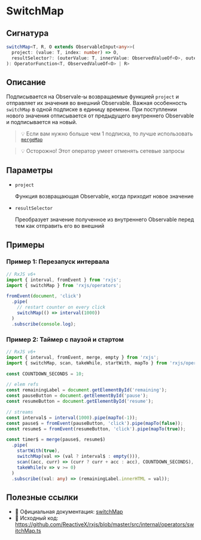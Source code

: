 # SwitchMap

## Сигнатура

```typescript
switchMap<T, R, O extends ObservableInput<any>>(
  project: (value: T, index: number) => O,
  resultSelector?: (outerValue: T, innerValue: ObservedValueOf<O>, outerIndex: number, innerIndex: number) => R
): OperatorFunction<T, ObservedValueOf<O> | R>
```

## Описание

Подписывается на Observale-ы возвращаемые функцией `project` и отправляет их значения во внешний Observable. Важная особенность `switchMap` в одной подписке в единицу времени. При поступлении нового значения отписывается от предыдущего внутреннего Observable и подписывается на новый.

> 💡 Если вам нужно больше чем 1 подписка, то лучше использовать [`mergeMap`](merge-map.md)

> 💡 Осторожно! Этот оператор умеет отменять сетевые запросы

## Параметры

- `project`

  Функция возвращающая Observable, когда приходит новое значение

- `resultSelector`

  Преобразует значение полученное из внутреннего Observable перед тем как отправить его во внешний

## Примеры

### Пример 1: Перезапуск интервала

```typescript
// RxJS v6+
import { interval, fromEvent } from 'rxjs';
import { switchMap } from 'rxjs/operators';

fromEvent(document, 'click')
  .pipe(
    // restart counter on every click
    switchMap(() => interval(1000))
  )
  .subscribe(console.log);
```

### Пример 2: Таймер с паузой и стартом

```typescript
// RxJS v6+
import { interval, fromEvent, merge, empty } from 'rxjs';
import { switchMap, scan, takeWhile, startWith, mapTo } from 'rxjs/operators';

const COUNTDOWN_SECONDS = 10;

// elem refs
const remainingLabel = document.getElementById('remaining');
const pauseButton = document.getElementById('pause');
const resumeButton = document.getElementById('resume');

// streams
const interval$ = interval(1000).pipe(mapTo(-1));
const pause$ = fromEvent(pauseButton, 'click').pipe(mapTo(false));
const resume$ = fromEvent(resumeButton, 'click').pipe(mapTo(true));

const timer$ = merge(pause$, resume$)
  .pipe(
    startWith(true),
    switchMap(val => (val ? interval$ : empty())),
    scan((acc, curr) => (curr ? curr + acc : acc), COUNTDOWN_SECONDS),
    takeWhile(v => v >= 0)
  )
  .subscribe((val: any) => (remainingLabel.innerHTML = val));
```

## Полезные ссылки

- 📰 Официальная документация: [switchMap](https://rxjs.dev/api/operators/switchMap)
- 📁 Исходный код: https://github.com/ReactiveX/rxjs/blob/master/src/internal/operators/switchMap.ts
